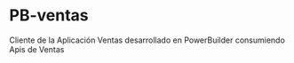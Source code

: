 # PB-ventas
Cliente de la Aplicación Ventas desarrollado en PowerBuilder consumiendo Apis de Ventas
